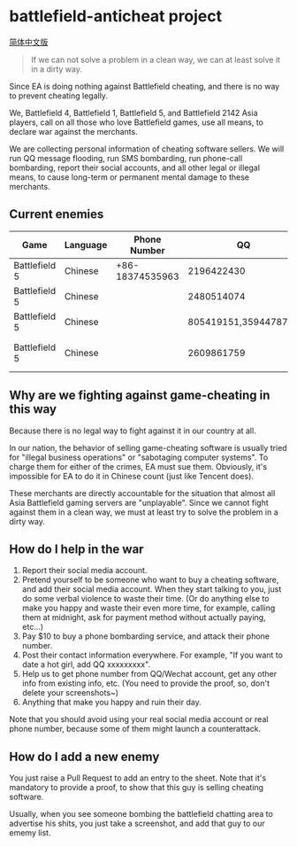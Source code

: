 # battlefield-anticheat project

[简体中文版](./README_zh_CN.md)

> If we can not solve a problem in a clean way, we can at least solve it in a dirty way. 

Since EA is doing nothing against Battlefield cheating, and there is no way to prevent cheating legally. 

We, Battlefield 4, Battlefield 1, Battlefield 5, and Battlefield 2142 Asia players, call on all those who love Battlefield games, use all means, to declare war against the merchants. 

We are collecting personal information of cheating software sellers. We will run QQ message flooding, run SMS bombarding, run phone-call bombarding, report their social accounts, and all other legal or illegal means, to cause long-term or permanent mental damage to these merchants. 

## Current enemies

|Game         |Language|Phone Number   |QQ        |QQ Group  |WeChat|Baidu Netdisk|Proof              |
|-------------|--------|---------------|----------|----------|------|-------------|-------------------|
|Battlefield 5|Chinese |+86-18374535963|2196422430|          |      |qsesqw       |[link](proof/1.png)|
|Battlefield 5|Chinese |               |2480514074|579472830 |      |             |[link](proof/2.png)|
|Battlefield 5|Chinese |     |805419151,3594478715|117417842 |      |             |[3](proof/3.jpg) [4](proof/4.png) [5](proof/5.png) [6](proof/6.png)|
|Battlefield 5|Chinese |               |2609861759|368353301 |      |             |[1](proof/01cec8c69436.png) [2](proof/0d5c3ce63d1f.png) [3](proof/290a00951aec.png) [4](proof/7203c3a2271d.png) [5](proof/be53d32fc772.jpg) [6](proof/ef8671d2497a.png) [7](proof/febfb3b72d6c.png)|

## Why are we fighting against game-cheating in this way

Because there is no legal way to fight against it in our country at all. 

In our nation, the behavior of selling game-cheating software is usually tried for "illegal business operations" or "sabotaging computer systems". To charge them for either of the crimes, EA must sue them. Obviously, it's impossible for EA to do it in Chinese count (just like Tencent does). 

These merchants are directly accountable for the situation that almost all Asia Battlefield gaming servers are "unplayable". Since we cannot fight against them in a clean way, we must at least try to solve the problem in a dirty way. 

## How do I help in the war

1. Report their social media account. 
2. Pretend yourself to be someone who want to buy a cheating software, and add their social media account. When they start talking to you, just do some verbal violence to waste their time. (Or do anything else to make you happy and waste their even more time, for example, calling them at midnight, ask for payment method without actually paying, etc...)
3. Pay $10 to buy a phone bombarding service, and attack their phone number. 
4. Post their contact information everywhere. For example, "If you want to date a hot girl, add QQ xxxxxxxxx". 
5. Help us to get phone number from QQ/Wechat account, get any other info from existing info, etc. (You need to provide the proof, so, don't delete your screenshots~)
6. Anything that make you happy and ruin their day. 

Note that you should avoid using your real social media account or real phone number, because some of them might launch a counterattack. 

## How do I add a new enemy

You just raise a Pull Request to add an entry to the sheet. Note that it's mandatory to provide a proof, to show that this guy is selling cheating software. 

Usually, when you see someone bombing the battlefield chatting area to advertise his shits, you just take a screenshot, and add that guy to our ememy list. 

